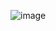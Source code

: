 ![image](https://user-images.githubusercontent.com/53286853/126661871-c45bfbe1-7aa2-4824-8333-a78d4d3dd460.png)
